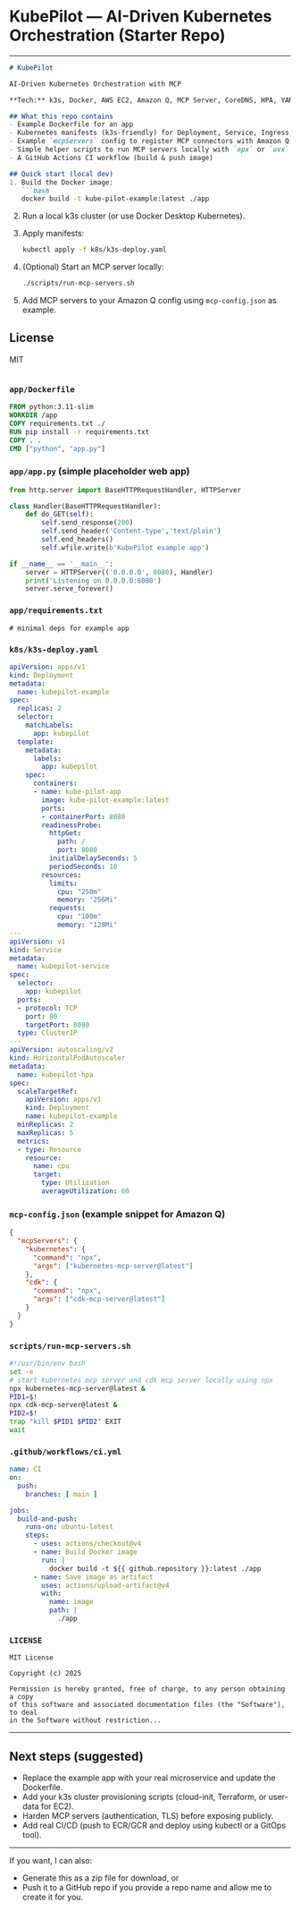 # KubePilot — AI-Driven Kubernetes Orchestration (Starter Repo)
---
````markdown
# KubePilot

AI-Driven Kubernetes Orchestration with MCP

**Tech:** k3s, Docker, AWS EC2, Amazon Q, MCP Server, CoreDNS, HPA, YAML

## What this repo contains
- Example Dockerfile for an app
- Kubernetes manifests (k3s-friendly) for Deployment, Service, Ingress, HPA
- Example `mcpServers` config to register MCP connectors with Amazon Q
- Simple helper scripts to run MCP servers locally with `npx` or `uvx`
- A GitHub Actions CI workflow (build & push image)

## Quick start (local dev)
1. Build the Docker image:
   ```bash
   docker build -t kube-pilot-example:latest ./app
````

2. Run a local k3s cluster (or use Docker Desktop Kubernetes).
3. Apply manifests:

   ```bash
   kubectl apply -f k8s/k3s-deploy.yaml
   ```
4. (Optional) Start an MCP server locally:

   ```bash
   ./scripts/run-mcp-servers.sh
   ```
5. Add MCP servers to your Amazon Q config using `mcp-config.json` as example.

## License

MIT

```
```

### `app/Dockerfile`

```dockerfile
FROM python:3.11-slim
WORKDIR /app
COPY requirements.txt ./
RUN pip install -r requirements.txt
COPY . .
CMD ["python", "app.py"]
```

### `app/app.py` (simple placeholder web app)

```python
from http.server import BaseHTTPRequestHandler, HTTPServer

class Handler(BaseHTTPRequestHandler):
    def do_GET(self):
        self.send_response(200)
        self.send_header('Content-type','text/plain')
        self.end_headers()
        self.wfile.write(b'KubePilot example app')

if __name__ == '__main__':
    server = HTTPServer(('0.0.0.0', 8080), Handler)
    print('Listening on 0.0.0.0:8080')
    server.serve_forever()
```

### `app/requirements.txt`

```text
# minimal deps for example app
```

### `k8s/k3s-deploy.yaml`

```yaml
apiVersion: apps/v1
kind: Deployment
metadata:
  name: kubepilot-example
spec:
  replicas: 2
  selector:
    matchLabels:
      app: kubepilot
  template:
    metadata:
      labels:
        app: kubepilot
    spec:
      containers:
      - name: kube-pilot-app
        image: kube-pilot-example:latest
        ports:
        - containerPort: 8080
        readinessProbe:
          httpGet:
            path: /
            port: 8080
          initialDelaySeconds: 5
          periodSeconds: 10
        resources:
          limits:
            cpu: "250m"
            memory: "256Mi"
          requests:
            cpu: "100m"
            memory: "128Mi"
---
apiVersion: v1
kind: Service
metadata:
  name: kubepilot-service
spec:
  selector:
    app: kubepilot
  ports:
  - protocol: TCP
    port: 80
    targetPort: 8080
  type: ClusterIP
---
apiVersion: autoscaling/v2
kind: HorizontalPodAutoscaler
metadata:
  name: kubepilot-hpa
spec:
  scaleTargetRef:
    apiVersion: apps/v1
    kind: Deployment
    name: kubepilot-example
  minReplicas: 2
  maxReplicas: 5
  metrics:
  - type: Resource
    resource:
      name: cpu
      target:
        type: Utilization
        averageUtilization: 60
```

### `mcp-config.json` (example snippet for Amazon Q)

```json
{
  "mcpServers": {
    "kubernetes": {
      "command": "npx",
      "args": ["kubernetes-mcp-server@latest"]
    },
    "cdk": {
      "command": "npx",
      "args": ["cdk-mcp-server@latest"]
    }
  }
}
```

### `scripts/run-mcp-servers.sh`

```bash
#!/usr/bin/env bash
set -e
# start kubernetes mcp server and cdk mcp server locally using npx
npx kubernetes-mcp-server@latest &
PID1=$!
npx cdk-mcp-server@latest &
PID2=$!
trap "kill $PID1 $PID2" EXIT
wait
```

### `.github/workflows/ci.yml`

```yaml
name: CI
on:
  push:
    branches: [ main ]

jobs:
  build-and-push:
    runs-on: ubuntu-latest
    steps:
      - uses: actions/checkout@v4
      - name: Build Docker image
        run: |
          docker build -t ${{ github.repository }}:latest ./app
      - name: Save image as artifact
        uses: actions/upload-artifact@v4
        with:
          name: image
          path: |
            ./app
```

### `LICENSE`

```text
MIT License

Copyright (c) 2025

Permission is hereby granted, free of charge, to any person obtaining a copy
of this software and associated documentation files (the "Software"), to deal
in the Software without restriction...
```

---

## Next steps (suggested)

* Replace the example app with your real microservice and update the Dockerfile.
* Add your k3s cluster provisioning scripts (cloud-init, Terraform, or user-data for EC2).
* Harden MCP servers (authentication, TLS) before exposing publicly.
* Add real CI/CD (push to ECR/GCR and deploy using kubectl or a GitOps tool).

---

If you want, I can also:

* Generate this as a zip file for download, or
* Push it to a GitHub repo if you provide a repo name and allow me to create it for you.
